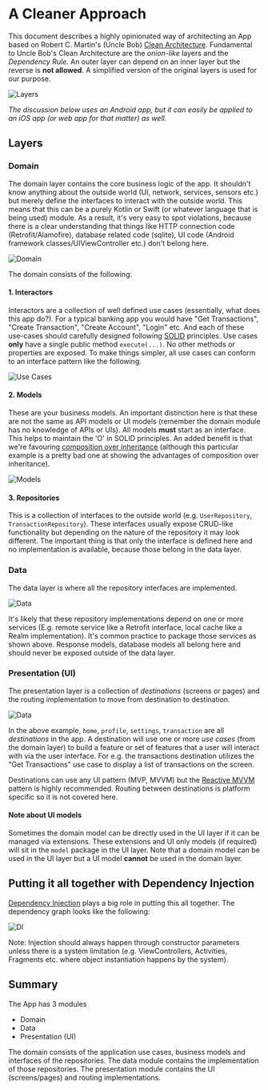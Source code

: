 # A Cleaner Approach

This document describes a highly opinionated way of architecting an App based on Robert C. Martin's (Uncle Bob) [Clean Architecture](https://blog.cleancoder.com/uncle-bob/2012/08/13/the-clean-architecture.html). Fundamental to Uncle Bob's Clean Architecture are the *onion-like* layers and the *Dependency Rule*. An outer layer can depend on an inner layer but the reverse is **not allowed**. A simplified version of the original layers is used for our purpose.

![Layers](images/layers.png)

*The discussion below uses an Android app, but it can easily be applied to an iOS app (or web app for that matter) as well.*

## Layers

### Domain

The domain layer contains the core business logic of the app. It shouldn't know anything about the outside world (UI, network, services, sensors etc.) but merely define the interfaces to interact with the outside world. This means that this can be a purely Kotlin or Swift (or whatever language that is being used) module. As a result, it's very easy to spot violations, because there is a clear understanding that things like HTTP connection code (Retrofit/Alamofire), database related code (sqlite), UI code (Android framework classes/UIViewController etc.) don't belong here.

![Domain](images/domain.png)

The domain consists of the following:

#### 1. Interactors

Interactors are a collection of well defined use cases (essentially, what does this app do?). For a typical banking app you would have "Get Transactions", "Create Transaction", "Create Account", "Login" etc. And each of these use-cases should carefully designed following [SOLID](./solid_principles.md) principles. Use cases **only** have a single public method `execute(...)`. No other methods or properties are exposed. To make things simpler, all use cases can conform to an interface pattern like the following.

![Use Cases](images/usecases.png)

#### 2. Models

These are your business models. An important distinction here is that these are not the same as API models or UI models (remember the domain module has no knowledge of APIs or UIs). All models **must** start as an interface. This helps to maintain the 'O' in SOLID principles. An added benefit is that we're favouring [composition over inheritance](https://en.wikipedia.org/wiki/Composition_over_inheritance) (although this particular example is a pretty bad one at showing the advantages of composition over inheritance).

![Models](images/transaction_model.png)

#### 3. Repositories

This is a collection of interfaces to the outside world (e.g. `UserRepository`, `TransactionRepository`). These interfaces usually expose CRUD-like functionality but depending on the nature of the repository it may look different. The important thing is that only the interface is defined here and no implementation is available, because those belong in the data layer.

### Data

The data layer is where all the repository interfaces are implemented.

![Data](images/data.png)

It's likely that these repository implementations depend on one or more services (E.g. remote service like a Retrofit interface, local cache like a Realm implementation). It's common practice to package those services as shown above. Response models, database models all belong here and should never be exposed outside of the data layer.

### Presentation (UI)

The presentation layer is a collection of *destinations* (screens or pages) and the routing implementation to move from destination to destination.

![Data](images/ui.png)

In the above example, `home`, `profile`, `settings`, `transaction` are all *destinations* in the app. A destination will use one or more *use cases* (from the domain layer) to build a feature or set of features that a user will interact with via the user interface. For e.g. the transactions destination utilizes the "Get Transactions" use case to display a list of transactions on the screen.

Destinations can use any UI pattern (MVP, MVVM) but the [Reactive MVVM](./reactive_mvvm.md) pattern is highly recommended. Routing between destinations is platform specific so it is not covered here.

#### Note about UI models

Sometimes the domain model can be directly used in the UI layer if it can be managed via extensions. These extensions and UI only models (if required) will sit in the `model` package in the UI layer. Note that a domain model can be used in the UI layer but a UI model **cannot** be used in the domain layer.

## Putting it all together with Dependency Injection

[Dependency Injection](https://en.wikipedia.org/wiki/Dependency_injection) plays a big role in putting this all together. The dependency graph looks like the following:

![DI](images/di.png)

Note: Injection should always happen through constructor parameters unless there is a system limitation (e.g. ViewControllers, Activities, Fragments etc. where object instantiation happens by the system).

## Summary

The App has 3 modules

- Domain
- Data
- Presentation (UI)

The domain consists of the application use cases, business models and interfaces of the repositories. The data module contains the implementation of those repositories. The presentation module contains the UI (screens/pages) and routing implementations.